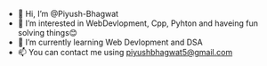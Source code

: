 - 👋 Hi, I’m @Piyush-Bhagwat
- 👀 I’m interested in WebDevlopment, Cpp, Pyhton and haveing fun solving things😊
- 🌱 I’m currently learning Web Devlopment and DSA
- 📫 You can contact me using piyushbhagwat5@gmail.com

